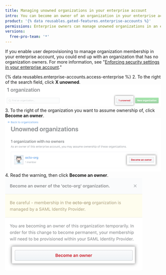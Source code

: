 ```yaml
---
title: Managing unowned organizations in your enterprise account
intro: You can become an owner of an organization in your enterprise account that currently has no owners.
product: '{% data reusables.gated-features.enterprise-accounts %}'
permissions: Enterprise owners can manage unowned organizations in an enterprise account.
versions:
  free-pro-team: '*'
---
```


If you enable user deprovisioning to manage organization membership in your enterprise account, you could end up with an organization that has no organization owners. For more information, see "[Enforcing security settings in your enterprise account](/github/setting-up-and-managing-your-enterprise/enforcing-security-settings-in-your-enterprise-account#managing-user-provisioning-for-organizations-in-your-enterprise-account)."

{% data reusables.enterprise-accounts.access-enterprise %}
2. To the right of the search field, click **X unowned**.
  ![Button to view unowned organizations](/assets/images/help/business-accounts/unowned-organizations-button.png)
3. To the right of the organization you want to assume ownership of, click **Become an owner**.
  ![Become an owner button](/assets/images/help/business-accounts/become-an-owner-button.png)
4. Read the warning, then click **Become an owner**.
  ![Become an owner button](/assets/images/help/business-accounts/become-an-owner-confirmation.png)
